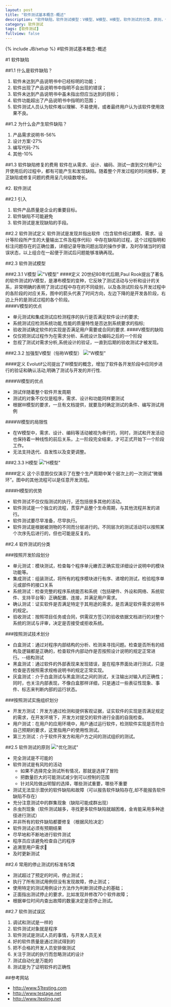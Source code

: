 ```yaml
---
layout: post
title: "软件测试基本概念-概述"
description: "软件缺陷，软件测试模型：V模型、W模型、H模型，软件测试的分类，原则，停止条件以及误区。"
category: 软件测试
tags: [软件测试]
fullview: false
---
```


{% include JB/setup %}
#软件测试基本概念-概述

#1 软件缺陷

##1.1 什么是软件缺陷？

1. 软件未达到产品说明书中已经标明的功能；
2. 软件出现了产品说明书中指明不会出现的错误；
3. 软件未达到产品说明书中虽未指出但应当达到的目标； 
4. 软件功能超出了产品说明书中指明的范围；
5. 软件测试人员认为软件难以理解、不易使用，或者最终用户认为该软件使用效果不良。

##1.2 为什么会产生软件缺陷？
1. 产品需求说明书-56%
2. 设计方案-27%
3. 编写代码-7%
4. 其他-10%

##1.3 软件缺陷修复的费用
软件在从需求、设计、编码、测试一直到交付用户公开使用后的过程中，都有可能产生和发现缺陷。随着整个开发过程的时间推移，更正缺陷或修复问题的费用呈几何级数增长。

#2. 软件测试

##2.1 引入
1. 软件产品质量是企业的重要目标。
2. 软件缺陷不可能避免
3. 软件测试是发现缺陷的手段。

##2.2 软件测试定义
软件测试是发现并指出软件（包含软件经过建模、需求、设计等阶段所产生的大量输出工件及程序代码）中存在缺陷的过程，这个过程指明和标注问题存在的正确位置，详细记录导致问题出现的操作步骤，及时存储当时的错误状态，以上组合在一起便于测试后问题能够准确再现。 

##2.3 软件测试模型

###2.3.1 V模型
!["V模型"](http://xiangguo.qiniudn.com/img/posts/software_test/v.png "V模型")
####定义
20世纪80年代后期,Paul Rook提出了著名的软件测试的V模型，是瀑布模型的变种，它反映了测试活动与分析和设计的关系，非常明确的表明了测试过程中存在的不同级别，以及各测试阶段与开发过程中的各阶段的对应关系，图中的箭头代表了时间方向，左边下降的是开发各阶段，右边上升的是测试过程的各个阶段。    
####V模型的优点    
- 单元测试和集成测试应检测程序的执行是否满足软件设计的要求;
- 系统测试应检测系统功能,性能的质量特性是否达到系统要求的指标;
- 验收测试确定软件的实现是否满足用户需要或合同的要求.
####V模型的缺陷
- 仅仅把测试过程作为在需求分析、系统设计及编码之后的一个阶段
- 忽视了测试对需求分析,系统设计的验证，一直到后期的验收测试才被发现。

###2.3.2 加强型V模型（俗称W模型）
!["W模型"](http://xiangguo.qiniudn.com/img/posts/software_test/w.png "W模型")

####定义
Evolutif公司提出了W模型的概念，增加了软件各开发阶段中应同步进行的验证和确认活动,明确了测试与开发的并行性.

####W模型的优点
- 测试伴随着整个软件开发周期
- 测试的对象不仅仅是程序，需求、设计和功能同样要测试
- 根据W模型的要求，一旦有文档提供，就要及时确定测试的条件、编写测试用例

####W模型的局限性
- 在W模型中，需求、设计、编码等活动被视为串行的，同时，测试和开发活动也保持着一种线性的前后关系，上一阶段完全结束，才可正式开始下一个阶段工作。
- 无法支持迭代、自发性以及变更调整。

###2.3.3 H模型
!["H模型"](http://xiangguo.qiniudn.com/img/posts/software_test/h.png "H模型")

####定义
这个示意图仅仅演示了在整个生产周期中某个层次上的一次测试“微循环”。图中的其他流程可以是任意开发流程。

####H模型的优势
- 软件测试不仅仅指测试的执行，还包括很多其他的活动。
- 软件测试是一个独立的流程，贯穿产品整个生命周期，与其他流程并发的进行。
- 软件测试要尽早准备，尽早执行。
- 软件测试是根据被测物的不同而分层进行的。不同层次的测试活动可以按照某个次序先后进行的，但也可能是反复的。

##2.4 软件测试的分类

###按照开发阶段划分
- 单元测试：模块测试，检查每个程序单元嫩否正确实现详细设计说明中的模块功能等。
- 集成测试：组装测试，将所有的程序模块进行有序、递增的测试，检验程序单元或部件的接口关系
- 系统测试：检查完整的程序系统能否和系统（包括硬件、外设和网络、系统软件、支持平台等）正确配置、连接，并满足用户需求。
- 确认测试：证实软件是否满足特定于其用途的需求，是否满足软件需求说明书的规定。
- 验收测试：按照项目任务或合同，供需双方签订的验收依据文档进行的对整个系统的测试与评审，决定是否接受或拒收系统。

###按照测试技术划分
- 白盒测试：通过对程序内部结构的分析、检测来寻找问题。检查是否所有的结构及逻辑都是正确的，检查软件内部动作是否按照设计说明的规定正常进行。--结构测试
- 黑盒测试：通过软件的外部表现来发现错误，是在程序界面处进行测试，只是检查是否按照需求规格说明书的规定正常实现。
- 灰盒测试：介于白盒测试与黑盒测试之间的测试，关注输出对输入的正确性；同时，也关注内部表现，不像白盒那样详细，只是通过一些表征性现象、事件、标志来判断内部的运行状态。

###按照测试实施组织划分
- 开发方测试：开发方通过检测和提供客观证据，证实软件的实现是否满足规定的需求，在开发环境下，开发方对提交的软件进行全面的自我检查。
- 用户测试：在用户的应用环境中，用户通过运行软件，检测软件实现是否符合自己预期的要求，这里指用户的使用性测试。
- 第三方测试：介于软件开发方和用户方之间的测试组织的测试。

##2.5 软件测试的原则
!["优化测试"](http://xiangguo.qiniudn.com/img/posts/software_test/test.png "优化测")
- 完全测试是不可能的
- 软件测试是有风险的活动    
    * 如果不选择完全测试所有情况，那就是选择了冒险
    * 把数量巨大的可能测试减少到可以控制的范围
    * 针对风险做出明智的选择，哪些测试重要，哪些不重要
- 测试无法显示潜伏的软件缺陷和故障（可以报告软件缺陷存在,却不能报告软件缺陷不存在）
- 充分注意测试中的群集现象（缺陷可能成群出现）
- 杀虫剂现象（软件测试越多，寻找更多软件缺陷就越困难，金肯能采用多种途径进行测试）
- 并非所有的软件缺陷都要修复（根据风险决定）
- 软件测试必须有预期结果 
- 尽早地和不断地进行软件测试
- 程序员应该避免检查自己的程序
- 追溯至用户需求
- 及时更新测试


##2.6 常用的停止测试的标准有5类
- 测试超过了预定的时间，停止测试；
- 执行了所有测试用例但没有发现故障，停止测试；
- 使用特定的测试用例设计方法作为判断测试停止的基础；
- 正面指出测试停止的要求，比如发现并修改70个软件故障；
- 根据单位时间内查出故障的数量决定是否停止测试。


##2.7 软件测试误区
1. 调试和测试是一样的 
2. 软件测试对象就是程序 
3. 软件测试是测试人员的事情，与开发人员无关 
4. 好的软件质量是通过测试得到的 
5. 把不合格的开发人员安排做测试
6. 关注于测试的执行而忽略测试的设计 
7. 测试自动化是万能的 
8. 测试是为了证明软件的正确性 



##参考网站
- <http://www.51testing.com>
- <http://www.testage.net>
- <http://www.ltesting.net>

